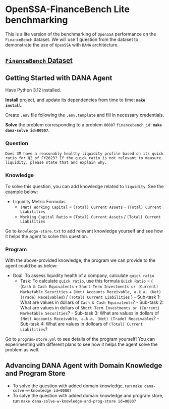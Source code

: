 <!-- markdownlint-disable MD043 -->

# OpenSSA-FinanceBench Lite benchmarking

This is a lite version of the benchmarking of `OpenSSA` performance
on the `FinanceBench` dataset. We will use 1 question from the dataset to demonstrate the use of `OpenSSA` with `DANA` architecture.

## [`FinanceBench` Dataset](https://github.com/patronus-ai/financebench/blob/main/financebench_sample_150.csv)

## Getting Started with DANA Agent

Have Python 3.12 installed.

__Install__ project, and update its dependencies from time to time:
__`make install`__.

Create `.env` file following the `.env.template` and fill in necessary credentials.

__Solve__ the problem corresponding to a problem `00807` `financebench_id`:
__`make dana-solve id=00807`__.

### Question

`Does 3M have a reasonably healthy liquidity profile based on its quick ratio for Q2 of FY2023? If the quick ratio is not relevant to measure liquidity, please state that and explain why.`

### Knowledge

To solve this question, you can add knowledge related to `liquidity`. See the example below:

- Liquidity Metric Formulas
  - `(Net) Working Capital` = `(Total) Current Assets` - `(Total) Current Liabilities`
  - `Working Capital Ratio` = `(Total) Current Assets` / `(Total) Current Liabilities`

Go to `knowledge-store.txt` to add relevant knowledge yourself and see how it helps the agent to solve this question.

### Program

With the above-provided knowledge, the program we can provide to the agent could be as below:

- Goal: To assess liquidity health of a company, calculate `quick ratio`
  - Task: To calculate `quick ratio`, use this formula
            `Quick Ratio` = (
          (`Cash & Cash Equivalents` +
           `Short-Term Investments or (Current) Marketable Securities` +
           `(Net) Accounts Receivable, a.k.a. (Net) (Trade) Receivables`)
          / `(Total) Current Liabilities`
        )
        - Sub-task 1: What are values in dollars of `Cash & Cash Equivalents`?
        - Sub-task 2: What are values in dollars of `Short-Term Investments or (Current) Marketable Securities`?
        - Sub-task 3: What are values in dollars of `(Net) Accounts Receivable, a.k.a. (Net) (Trade) Receivables`?
        - Sub-task 4: What are values in dolloars of `(Total) Current Liabilities`?

Go to `program-store.yml` to see details of the program yourself! You can experimenting with different plans to see how it helps the agent solve the problem as well.

## Advancing DANA Agent with Domain Knowledge and Program Store

- To solve the question with added domain knowledge, run `make dana-solve-w-knowledge id=00807`
- To solve the question with added domain knowledge and program store, run `make dana-solve-w-knowledge-and-prog-store id=00807`
